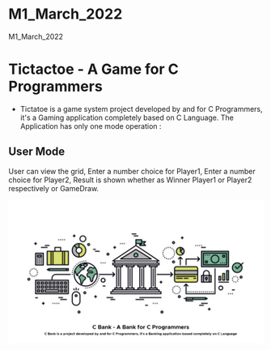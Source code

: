 # M1_March_2022
M1_March_2022

# Tictactoe - A Game for C Programmers 

* Tictatoe is a game system project developed by and for C Programmers, it's a Gaming application completely based on C Language. The Application has only one mode operation :
 
## User Mode ##
User can view the grid, Enter a number choice for Player1, Enter a number choice for Player2, Result is shown whether as Winner Player1 or Player2 respectively or GameDraw.

![](https://github.com/AdityaGautam05/LTTS-C-MiniProject/blob/main/images/CBankPoster.png)

